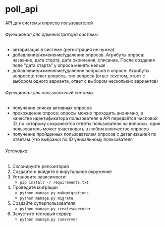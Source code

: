 # poll_api
API для системы опросов пользователей

###### Функционал для администратора системы:
- авторизация в системе (регистрация не нужна)
- добавление/изменение/удаление опросов. Атрибуты опроса: название, дата старта, дата окончания, описание. После создания поле "дата старта" у опроса менять нельзя
- добавление/изменение/удаление вопросов в опросе. Атрибуты вопросов: текст вопроса, тип вопроса (ответ текстом, ответ с выбором одного варианта, ответ с выбором нескольких вариантов)

###### Функционал для пользователей системы:
- получение списка активных опросов
- прохождение опроса: опросы можно проходить анонимно, в качестве идентификатора пользователя в API передаётся числовой ID, по которому сохраняются ответы пользователя на вопросы; один пользователь может участвовать в любом количестве опросов
- получение пройденных пользователем опросов с детализацией по ответам (что выбрано) по ID уникальному пользователя

###### Установка:
1. Склонируйте репозиторий
2. Создайте и войдите в вирутальное окружение
3. Установите зависимости:
    - `pip install -r requirements.txt`
4. Проведите миграции
    - `python manage.py makemigrations`
    - `python manage.py migrate`
5. Создайте суперпользователя
    - `python manage.py createsuperuser`
6. Запустите тестовый сервер
    - `python manage.py runserver`
    
   
